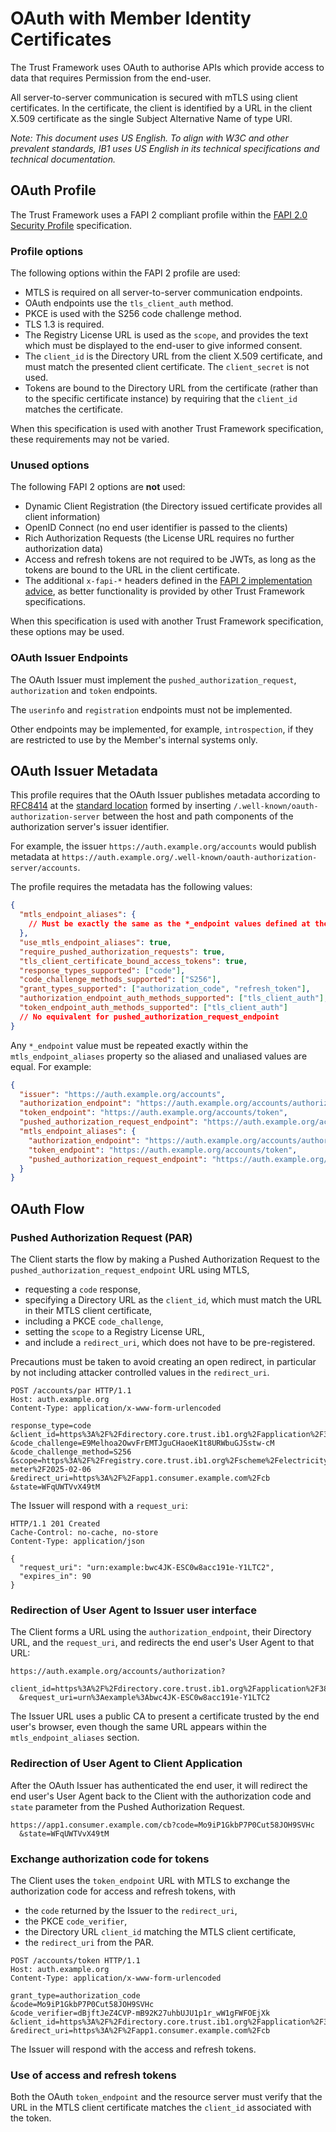 # OAuth with Member Identity Certificates

The Trust Framework uses OAuth to authorise APIs which provide access to data that requires Permission from the end-user.

All server-to-server communication is secured with mTLS using client certificates. In the certificate, the client is identified by a URL in the client X.509 certificate as the single Subject Alternative Name of type URI.

_Note: This document uses US English. To align with W3C and other prevalent standards, IB1 uses US English in its technical specifications and technical documentation._

## OAuth Profile

The Trust Framework uses a FAPI 2 compliant profile within the [FAPI 2.0 Security Profile](https://openid.net/specs/fapi-security-profile-2_0-final.html) specification.

### Profile options

The following options within the FAPI 2 profile are used:

 * MTLS is required on all server-to-server communication endpoints.
 * OAuth endpoints use the `tls_client_auth` method.
 * PKCE is used with the S256 code challenge method.
 * TLS 1.3 is required.
 * The Registry License URL is used as the `scope`, and provides the text which must be displayed to the end-user to give informed consent.
 * The `client_id` is the Directory URL from the client X.509 certificate, and must match the presented client certificate. The `client_secret` is not used.
 * Tokens are bound to the Directory URL from the certificate (rather than to the specific certificate instance) by requiring that the `client_id` matches the certificate.

When this specification is used with another Trust Framework specification, these requirements may not be varied.

### Unused options

The following FAPI 2 options are **not** used:

 * Dynamic Client Registration (the Directory issued certificate provides all client information)
 * OpenID Connect (no end user identifier is passed to the clients)
 * Rich Authorization Requests (the License URL requires no further authorization data)
 * Access and refresh tokens are not required to be JWTs, as long as the tokens are bound to the URL in the client certificate.
 * The additional `x-fapi-*` headers defined in the [FAPI 2 implementation advice](https://openid.bitbucket.io/fapi/fapi-2_0-implementation_advice.html), as better functionality is provided by other Trust Framework specifications.

When this specification is used with another Trust Framework specification, these options may be used.

### OAuth Issuer Endpoints

The OAuth Issuer must implement the `pushed_authorization_request`, `authorization` and `token` endpoints.

The `userinfo` and `registration` endpoints must not be implemented.

Other endpoints may be implemented, for example, `introspection`, if they are restricted to use by the Member's internal systems only.

## OAuth Issuer Metadata

This profile requires that the OAuth Issuer publishes metadata according to [RFC8414](https://www.rfc-editor.org/rfc/rfc8414.html) at the [standard location](https://www.rfc-editor.org/rfc/rfc8414.html#section-3) formed by inserting `/.well-known/oauth-authorization-server` between the host and path components of the authorization server's issuer identifier.

For example, the issuer `https://auth.example.org/accounts` would publish metadata at `https://auth.example.org/.well-known/oauth-authorization-server/accounts`.

The profile requires the metadata has the following values:

``` json
{
  "mtls_endpoint_aliases": {
    // Must be exactly the same as the *_endpoint values defined at the top level
  },
  "use_mtls_endpoint_aliases": true,
  "require_pushed_authorization_requests": true,
  "tls_client_certificate_bound_access_tokens": true,
  "response_types_supported": ["code"],
  "code_challenge_methods_supported": ["S256"],
  "grant_types_supported": ["authorization_code", "refresh_token"],
  "authorization_endpoint_auth_methods_supported": ["tls_client_auth"],
  "token_endpoint_auth_methods_supported": ["tls_client_auth"]
  // No equivalent for pushed_authorization_request_endpoint
}
```

Any `*_endpoint` value must be repeated exactly within the `mtls_endpoint_aliases` property so the aliased and unaliased values are equal. For example:

``` json
{
  "issuer": "https://auth.example.org/accounts",
  "authorization_endpoint": "https://auth.example.org/accounts/authorization",
  "token_endpoint": "https://auth.example.org/accounts/token",
  "pushed_authorization_request_endpoint": "https://auth.example.org/accounts/par",
  "mtls_endpoint_aliases": {
    "authorization_endpoint": "https://auth.example.org/accounts/authorization",
    "token_endpoint": "https://auth.example.org/accounts/token",
    "pushed_authorization_request_endpoint": "https://auth.example.org/accounts/par"
  }
}
```

## OAuth Flow

### Pushed Authorization Request (PAR)

The Client starts the flow by making a Pushed Authorization Request to the `pushed_authorization_request_endpoint` URL using MTLS,

 * requesting a `code` response,
 * specifying a Directory URL as the `client_id`, which must match the URL in their MTLS client certificate,
 * including a PKCE `code_challenge`,
 * setting the `scope` to a Registry License URL,
 * and include a `redirect_uri`, which does not have to be pre-registered.
 
Precautions must be taken to avoid creating an open redirect, in particular by not including attacker controlled values in the `redirect_uri`.

```
POST /accounts/par HTTP/1.1
Host: auth.example.org
Content-Type: application/x-www-form-urlencoded

response_type=code
&client_id=https%3A%2F%2Fdirectory.core.trust.ib1.org%2Fapplication%2F38328a78
&code_challenge=E9Melhoa2OwvFrEMTJguCHaoeK1t8URWbuGJSstw-cM
&code_challenge_method=S256
&scope=https%3A%2F%2Fregistry.core.trust.ib1.org%2Fscheme%2Felectricity%2Flicense%2Fsmart-meter%2F2025-02-06
&redirect_uri=https%3A%2F%2Fapp1.consumer.example.com%2Fcb
&state=WFqUWTVvX49tM
```

The Issuer will respond with a `request_uri`:

```
HTTP/1.1 201 Created
Cache-Control: no-cache, no-store
Content-Type: application/json

{
  "request_uri": "urn:example:bwc4JK-ESC0w8acc191e-Y1LTC2",
  "expires_in": 90
}
```

### Redirection of User Agent to Issuer user interface

The Client forms a URL using the `authorization_endpoint`, their Directory URL, and the `request_uri`, and redirects the end user's User Agent to that URL:

```
https://auth.example.org/accounts/authorization?
  client_id=https%3A%2F%2Fdirectory.core.trust.ib1.org%2Fapplication%2F38328a78
  &request_uri=urn%3Aexample%3Abwc4JK-ESC0w8acc191e-Y1LTC2
```

The Issuer URL uses a public CA to present a certificate trusted by the end user's browser, even though the same URL appears within the `mtls_endpoint_aliases` section.

### Redirection of User Agent to Client Application

After the OAuth Issuer has authenticated the end user, it will redirect the end user's User Agent back to the Client with the authorization code and `state` parameter from the Pushed Authorization Request.

```
https://app1.consumer.example.com/cb?code=Mo9iP1GkbP7P0Cut58JOH9SVHc
  &state=WFqUWTVvX49tM
```

### Exchange authorization code for tokens

The Client uses the `token_endpoint` URL with MTLS to exchange the authorization code for access and refresh tokens, with

 * the `code` returned by the Issuer to the `redirect_uri`,
 * the PKCE `code_verifier`,
 * the Directory URL `client_id` matching the MTLS client certificate,
 * the `redirect_uri` from the PAR.

```
POST /accounts/token HTTP/1.1
Host: auth.example.org
Content-Type: application/x-www-form-urlencoded

grant_type=authorization_code
&code=Mo9iP1GkbP7P0Cut58JOH9SVHc
&code_verifier=dBjftJeZ4CVP-mB92K27uhbUJU1p1r_wW1gFWFOEjXk
&client_id=https%3A%2F%2Fdirectory.core.trust.ib1.org%2Fapplication%2F38328a78
&redirect_uri=https%3A%2F%2Fapp1.consumer.example.com%2Fcb
```

The Issuer will respond with the access and refresh tokens.

### Use of access and refresh tokens

Both the OAuth `token_endpoint` and the resource server must verify that the URL in the MTLS client certificate matches the `client_id` associated with the token.

